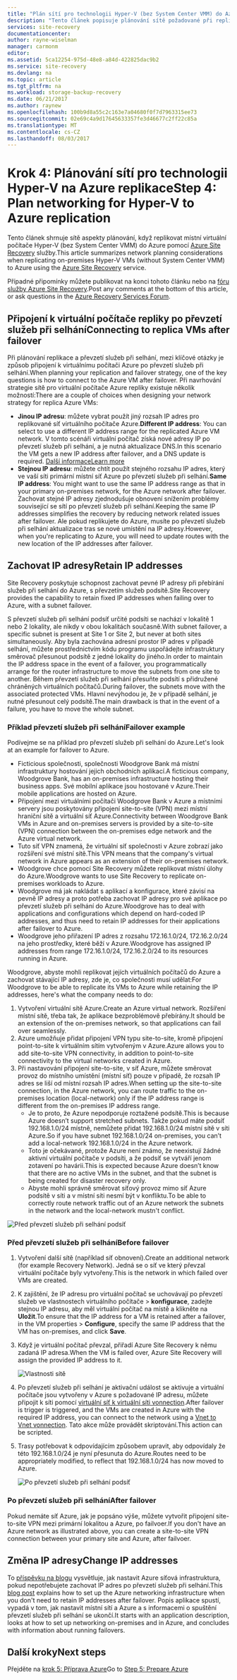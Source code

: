 ```yaml
---
title: "Plán sítí pro technologii Hyper-V (bez System Center VMM) do Azure s replikací pomocí Azure Site Recovery | Microsoft Docs"
description: "Tento článek popisuje plánování sítě požadované při replikaci virtuálních počítačů technologie Hyper-V (bez VMM) do Azure"
services: site-recovery
documentationcenter: 
author: rayne-wiselman
manager: carmonm
editor: 
ms.assetid: 5ca12254-975d-48e8-a84d-422825dac9b2
ms.service: site-recovery
ms.devlang: na
ms.topic: article
ms.tgt_pltfrm: na
ms.workload: storage-backup-recovery
ms.date: 06/21/2017
ms.author: raynew
ms.openlocfilehash: 100b9d8a55c2c163e7a04680f0f7d7963315ee73
ms.sourcegitcommit: 02e69c4a9d17645633357fe3d46677c2ff22c85a
ms.translationtype: MT
ms.contentlocale: cs-CZ
ms.lasthandoff: 08/03/2017
---
```

# <a name="step-4-plan-networking-for-hyper-v-to-azure-replication"></a><span data-ttu-id="fc8e9-103">Krok 4: Plánování sítí pro technologii Hyper-V na Azure replikace</span><span class="sxs-lookup"><span data-stu-id="fc8e9-103">Step 4: Plan networking for Hyper-V to Azure replication</span></span>

<span data-ttu-id="fc8e9-104">Tento článek shrnuje sítě aspekty plánování, když replikovat místní virtuální počítače Hyper-V (bez System Center VMM) do Azure pomocí [Azure Site Recovery](site-recovery-overview.md) služby.</span><span class="sxs-lookup"><span data-stu-id="fc8e9-104">This article summarizes network planning considerations when replicating on-premises Hyper-V VMs (without System Center VMM) to Azure using the [Azure Site Recovery](site-recovery-overview.md) service.</span></span>

<span data-ttu-id="fc8e9-105">Případné připomínky můžete publikovat na konci tohoto článku nebo na [fóru služby Azure Site Recovery](https://social.msdn.microsoft.com/forums/azure/home?forum=hypervrecovmgr).</span><span class="sxs-lookup"><span data-stu-id="fc8e9-105">Post any comments at the bottom of this article, or ask questions in the [Azure Recovery Services Forum](https://social.msdn.microsoft.com/forums/azure/home?forum=hypervrecovmgr).</span></span>


## <a name="connecting-to-replica-vms-after-failover"></a><span data-ttu-id="fc8e9-106">Připojení k virtuální počítače repliky po převzetí služeb při selhání</span><span class="sxs-lookup"><span data-stu-id="fc8e9-106">Connecting to replica VMs after failover</span></span>

<span data-ttu-id="fc8e9-107">Při plánování replikace a převzetí služeb při selhání, mezi klíčové otázky je způsob připojení k virtuálnímu počítači Azure po převzetí služeb při selhání.</span><span class="sxs-lookup"><span data-stu-id="fc8e9-107">When planning your replication and failover strategy, one of the key questions is how to connect to the Azure VM after failover.</span></span> <span data-ttu-id="fc8e9-108">Při navrhování strategie sítě pro virtuální počítače Azure repliky existuje několik možností:</span><span class="sxs-lookup"><span data-stu-id="fc8e9-108">There are a couple of choices when designing your network strategy for replica Azure VMs:</span></span>

- <span data-ttu-id="fc8e9-109">**Jinou IP adresu**: můžete vybrat použít jiný rozsah IP adres pro replikované síť virtuálního počítače Azure.</span><span class="sxs-lookup"><span data-stu-id="fc8e9-109">**Different IP address**: You can select to use a different IP address range for the replicated Azure VM network.</span></span> <span data-ttu-id="fc8e9-110">V tomto scénáři virtuální počítač získá nové adresy IP po převzetí služeb při selhání, a je nutná aktualizace DNS.</span><span class="sxs-lookup"><span data-stu-id="fc8e9-110">In this scenario the VM gets a new IP address after failover, and a DNS update is required.</span></span> [<span data-ttu-id="fc8e9-111">Další informace</span><span class="sxs-lookup"><span data-stu-id="fc8e9-111">Learn more</span></span>](site-recovery-test-failover-vmm-to-vmm.md#prepare-the-infrastructure-for-test-failover)
- <span data-ttu-id="fc8e9-112">**Stejnou IP adresu**: můžete chtít použít stejného rozsahu IP adres, který ve vaší síti primární místní síť Azure po převzetí služeb při selhání.</span><span class="sxs-lookup"><span data-stu-id="fc8e9-112">**Same IP address**: You might want to use the same IP address range as that in your primary on-premises network, for the Azure network after failover.</span></span>  <span data-ttu-id="fc8e9-113">Zachovat stejné IP adresy zjednodušuje obnovení snížením problémy související se sítí po převzetí služeb při selhání.</span><span class="sxs-lookup"><span data-stu-id="fc8e9-113">Keeping the same IP addresses simplifies the recovery by reducing network related issues after failover.</span></span> <span data-ttu-id="fc8e9-114">Ale pokud replikujete do Azure, musíte po převzetí služeb při selhání aktualizace tras se nové umístění na IP adresy.</span><span class="sxs-lookup"><span data-stu-id="fc8e9-114">However, when you're replicating to Azure, you will need to update routes with the new location of the IP addresses after failover.</span></span>


## <a name="retain-ip-addresses"></a><span data-ttu-id="fc8e9-115">Zachovat IP adresy</span><span class="sxs-lookup"><span data-stu-id="fc8e9-115">Retain IP addresses</span></span>

<span data-ttu-id="fc8e9-116">Site Recovery poskytuje schopnost zachovat pevné IP adresy při přebírání služeb při selhání do Azure, s převzetím služeb podsítě.</span><span class="sxs-lookup"><span data-stu-id="fc8e9-116">Site Recovery provides the capability to retain fixed IP addresses when failing over to Azure, with a subnet failover.</span></span>

<span data-ttu-id="fc8e9-117">S převzetí služeb při selhání podsíť určité podsíti se nachází v lokalitě 1 nebo 2 lokality, ale nikdy v obou lokalitách současně.</span><span class="sxs-lookup"><span data-stu-id="fc8e9-117">With subnet failover, a specific subnet is present at Site 1 or Site 2, but never at both sites simultaneously.</span></span> <span data-ttu-id="fc8e9-118">Aby byla zachována adresní prostor IP adres v případě selhání, můžete prostřednictvím kódu programu uspořádejte infrastruktury směrovač přesunout podsítě z jedné lokality do jiného.</span><span class="sxs-lookup"><span data-stu-id="fc8e9-118">In order to maintain the IP address space in the event of a failover, you programmatically arrange for the router infrastructure to move the subnets from one site to another.</span></span> <span data-ttu-id="fc8e9-119">Během převzetí služeb při selhání přesuňte podsítí s přidružené chráněných virtuálních počítačů.</span><span class="sxs-lookup"><span data-stu-id="fc8e9-119">During failover, the subnets move with the associated protected VMs.</span></span> <span data-ttu-id="fc8e9-120">Hlavní nevýhodou je, že v případě selhání, je nutné přesunout celý podsítě.</span><span class="sxs-lookup"><span data-stu-id="fc8e9-120">The main drawback is that in the event of a failure, you have to move the whole subnet.</span></span>


### <a name="failover-example"></a><span data-ttu-id="fc8e9-121">Příklad převzetí služeb při selhání</span><span class="sxs-lookup"><span data-stu-id="fc8e9-121">Failover example</span></span>

<span data-ttu-id="fc8e9-122">Podívejme se na příklad pro převzetí služeb při selhání do Azure.</span><span class="sxs-lookup"><span data-stu-id="fc8e9-122">Let's look at an example for failover to Azure.</span></span>

- <span data-ttu-id="fc8e9-123">Ficticious společnosti, společnosti Woodgrove Bank má místní infrastruktury hostování jejich obchodních aplikací.</span><span class="sxs-lookup"><span data-stu-id="fc8e9-123">A ficticious company, Woodgrove Bank, has an on-premises infrastructure hosting their business apps.</span></span> <span data-ttu-id="fc8e9-124">Své mobilní aplikace jsou hostované v Azure.</span><span class="sxs-lookup"><span data-stu-id="fc8e9-124">Their mobile applications are hosted on Azure.</span></span>
- <span data-ttu-id="fc8e9-125">Připojení mezi virtuálními počítači Woodgrove Bank v Azure a místními servery jsou poskytovány připojení site-to-site (VPN) mezi místní hraniční sítě a virtuální síť Azure.</span><span class="sxs-lookup"><span data-stu-id="fc8e9-125">Connectivity between Woodgrove Bank VMs in Azure and on-premises servers is provided by a site-to-site (VPN) connection between the on-premises edge network and the Azure virtual network.</span></span>
- <span data-ttu-id="fc8e9-126">Tuto síť VPN znamená, že virtuální síť společnosti v Azure zobrazí jako rozšíření své místní sítě.</span><span class="sxs-lookup"><span data-stu-id="fc8e9-126">This VPN means that the company's virtual network in Azure appears as an extension of their on-premises network.</span></span>
- <span data-ttu-id="fc8e9-127">Woodgrove chce pomocí Site Recovery můžete replikovat místní úlohy do Azure.</span><span class="sxs-lookup"><span data-stu-id="fc8e9-127">Woodgrove wants to use Site Recovery to replicate on-premises workloads to Azure.</span></span>
 - <span data-ttu-id="fc8e9-128">Woodgrove má jak nakládat s aplikací a konfigurace, které závisí na pevně IP adresy a proto potřeba zachovat IP adresy pro své aplikace po převzetí služeb při selhání do Azure.</span><span class="sxs-lookup"><span data-stu-id="fc8e9-128">Woodgrove has to deal with applications and configurations which depend on hard-coded IP addresses, and thus need to retain IP addresses for their applications after failover to Azure.</span></span>
 - <span data-ttu-id="fc8e9-129">Woodgrove jeho přiřazení IP adres z rozsahu 172.16.1.0/24, 172.16.2.0/24 na jeho prostředky, které běží v Azure.</span><span class="sxs-lookup"><span data-stu-id="fc8e9-129">Woodgrove has assigned IP addresses from range 172.16.1.0/24, 172.16.2.0/24 to its resources running in Azure.</span></span>


<span data-ttu-id="fc8e9-130">Woodgrove, abyste mohli replikovat jejích virtuálních počítačů do Azure a zachovat stávající IP adresy, zde je, co společnosti musí udělat:</span><span class="sxs-lookup"><span data-stu-id="fc8e9-130">For Woodgrove to be able to replicate its VMs to Azure while retaining the IP addresses, here's what the company needs to do:</span></span>

1. <span data-ttu-id="fc8e9-131">Vytvoření virtuální sítě Azure.</span><span class="sxs-lookup"><span data-stu-id="fc8e9-131">Create an Azure virtual network.</span></span> <span data-ttu-id="fc8e9-132">Rozšíření místní sítě, třeba tak, že aplikace bezproblémově přebírány.</span><span class="sxs-lookup"><span data-stu-id="fc8e9-132">It should be an extension of the on-premises network, so that applications can fail over seamlessly.</span></span>
2. <span data-ttu-id="fc8e9-133">Azure umožňuje přidat připojení VPN typu site-to-site, kromě připojení point-to-site k virtuálním sítím vytvořeným v Azure.</span><span class="sxs-lookup"><span data-stu-id="fc8e9-133">Azure allows you to add site-to-site VPN connectivity, in addition to point-to-site connectivity to the virtual networks created in Azure.</span></span>
3. <span data-ttu-id="fc8e9-134">Při nastavování připojení site-to-site, v síť Azure, můžete směrovat provoz do místního umístění (místní síť) pouze v případě, že rozsah IP adres se liší od místní rozsah IP adres.</span><span class="sxs-lookup"><span data-stu-id="fc8e9-134">When setting up the site-to-site connection, in the Azure network, you can route traffic to the on-premises location (local-network) only if the IP address range is different from the on-premises IP address range.</span></span>
    - <span data-ttu-id="fc8e9-135">Je to proto, že Azure nepodporuje roztažené podsítě.</span><span class="sxs-lookup"><span data-stu-id="fc8e9-135">This is because Azure doesn’t support stretched subnets.</span></span> <span data-ttu-id="fc8e9-136">Takže pokud máte podsíť 192.168.1.0/24 místně, nemůžete přidat 192.168.1.0/24 místní sítě v síti Azure.</span><span class="sxs-lookup"><span data-stu-id="fc8e9-136">So if you have subnet 192.168.1.0/24 on-premises, you can’t add a local-network 192.168.1.0/24 in the Azure network.</span></span>
    - <span data-ttu-id="fc8e9-137">Toto je očekávané, protože Azure není známo, že neexistují žádné aktivní virtuální počítače v podsíti, a že podsíť se vytváří jenom zotavení po havárii.</span><span class="sxs-lookup"><span data-stu-id="fc8e9-137">This is expected because Azure doesn’t know that there are no active VMs in the subnet, and that the subnet is being created for disaster recovery only.</span></span>
    - <span data-ttu-id="fc8e9-138">Abyste mohli správně směrovat síťový provoz mimo síť Azure podsítě v síti a v místní síti nesmí být v konfliktu.</span><span class="sxs-lookup"><span data-stu-id="fc8e9-138">To be able to correctly route network traffic out of an Azure network the subnets in the network and the local-network mustn't conflict.</span></span>

![Před převzetí služeb při selhání podsíť](./media/hyper-v-site-walkthrough-network/network-design7.png)

### <a name="before-failover"></a><span data-ttu-id="fc8e9-140">Před převzetí služeb při selhání</span><span class="sxs-lookup"><span data-stu-id="fc8e9-140">Before failover</span></span>

1. <span data-ttu-id="fc8e9-141">Vytvoření další sítě (například síť obnovení).</span><span class="sxs-lookup"><span data-stu-id="fc8e9-141">Create an additional network (for example Recovery Network).</span></span> <span data-ttu-id="fc8e9-142">Jedná se o síť ve který převzal virtuální počítače byly vytvořeny.</span><span class="sxs-lookup"><span data-stu-id="fc8e9-142">This is the network in which failed over VMs are created.</span></span>
2. <span data-ttu-id="fc8e9-143">K zajištění, že IP adresu pro virtuální počítač se uchovávají po převzetí služeb ve vlastnostech virtuálního počítače > **konfigurace**, zadejte stejnou IP adresu, aby měl virtuální počítač na místě a klikněte na **Uložit**.</span><span class="sxs-lookup"><span data-stu-id="fc8e9-143">To ensure that the IP address for a VM is retained after a failover, in the VM properties > **Configure**, specify the same IP address that the VM has on-premises, and click **Save**.</span></span>
3. <span data-ttu-id="fc8e9-144">Když je virtuální počítač převzal, přiřadí Azure Site Recovery k němu zadaná IP adresa.</span><span class="sxs-lookup"><span data-stu-id="fc8e9-144">When the VM is failed over, Azure Site Recovery will assign the provided IP address to it.</span></span>

    ![Vlastnosti sítě](./media/hyper-v-site-walkthrough-network/network-design8.png)

4. <span data-ttu-id="fc8e9-146">Po převzetí služeb při selhání je aktivační událost se aktivuje a virtuální počítače jsou vytvořeny v Azure s požadované IP adresu, můžete připojit k síti pomocí [virtuální síť k virtuální síti vonnection](../vpn-gateway/virtual-networks-configure-vnet-to-vnet-connection.md).</span><span class="sxs-lookup"><span data-stu-id="fc8e9-146">After failover is trigger is triggered, and the VMs are created in Azure with the required IP address, you can connect to the network using a [Vnet to Vnet vonnection](../vpn-gateway/virtual-networks-configure-vnet-to-vnet-connection.md).</span></span> <span data-ttu-id="fc8e9-147">Tato akce může provádět skriptování.</span><span class="sxs-lookup"><span data-stu-id="fc8e9-147">This action can be scripted.</span></span>
5. <span data-ttu-id="fc8e9-148">Trasy potřebovat k odpovídajícím způsobem upravit, aby odpovídaly že této 192.168.1.0/24 je nyní přesunuta do Azure.</span><span class="sxs-lookup"><span data-stu-id="fc8e9-148">Routes need to be appropriately modified, to reflect that 192.168.1.0/24 has now moved to Azure.</span></span>

    ![Po převzetí služeb při selhání podsíť](./media/hyper-v-site-walkthrough-network/network-design9.png)

### <a name="after-failover"></a><span data-ttu-id="fc8e9-150">Po převzetí služeb při selhání</span><span class="sxs-lookup"><span data-stu-id="fc8e9-150">After failover</span></span>

<span data-ttu-id="fc8e9-151">Pokud nemáte síť Azure, jak je popsáno výše, můžete vytvořit připojení site-to-site VPN mezi primární lokalitou a Azure, po failvoer.</span><span class="sxs-lookup"><span data-stu-id="fc8e9-151">If you don't have an Azure network as illustrated above, you can create a site-to-site VPN connection between your primary site and Azure, after failvoer.</span></span>

## <a name="change-ip-addresses"></a><span data-ttu-id="fc8e9-152">Změna IP adresy</span><span class="sxs-lookup"><span data-stu-id="fc8e9-152">Change IP addresses</span></span>

<span data-ttu-id="fc8e9-153">To [příspěvku na blogu](http://azure.microsoft.com/blog/2014/09/04/networking-infrastructure-setup-for-microsoft-azure-as-a-disaster-recovery-site/) vysvětluje, jak nastavit Azure síťová infrastruktura, pokud nepotřebujete zachovat IP adres po převzetí služeb při selhání.</span><span class="sxs-lookup"><span data-stu-id="fc8e9-153">This [blog post](http://azure.microsoft.com/blog/2014/09/04/networking-infrastructure-setup-for-microsoft-azure-as-a-disaster-recovery-site/) explains how to set up the Azure networking infrastructure when you don't need to retain IP addresses after failover.</span></span> <span data-ttu-id="fc8e9-154">Popis aplikace spustí, vypadá v tom, jak nastavit místní sítí a Azure a s informacemi o spuštění převzetí služeb při selhání se ukončí.</span><span class="sxs-lookup"><span data-stu-id="fc8e9-154">It starts with an application description, looks at how to set up networking on-premises and in Azure, and concludes with information about running failovers.</span></span>  

## <a name="next-steps"></a><span data-ttu-id="fc8e9-155">Další kroky</span><span class="sxs-lookup"><span data-stu-id="fc8e9-155">Next steps</span></span>

<span data-ttu-id="fc8e9-156">Přejděte na [krok 5: Příprava Azure](hyper-v-site-walkthrough-prepare-azure.md)</span><span class="sxs-lookup"><span data-stu-id="fc8e9-156">Go to [Step 5: Prepare Azure](hyper-v-site-walkthrough-prepare-azure.md)</span></span>
